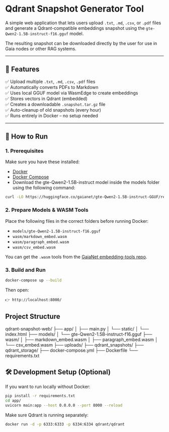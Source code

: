 # Qdrant Snapshot Generator Tool

A simple web application that lets users upload `.txt`, `.md`, `.csv`, or `.pdf` files and generate a Qdrant-compatible embeddings snapshot using the `gte-Qwen2-1.5B-instruct-f16.gguf` model.

The resulting snapshot can be downloaded directly by the user for use in Gaia nodes or other RAG systems.

---

## 🔧 Features

✅ Upload multiple `.txt`, `.md`, `.csv`, `.pdf` files  
✅ Automatically converts PDFs to Markdown  
✅ Uses local GGUF model via WasmEdge to create embeddings  
✅ Stores vectors in Qdrant (embedded)  
✅ Creates a downloadable `.snapshot.tar.gz` file  
✅ Auto-cleanup of old snapshots (every hour)  
✅ Runs entirely in Docker – no setup needed  

---

## 🚀 How to Run

### 1. Prerequisites

Make sure you have these installed:

- [Docker](https://docs.docker.com/get-docker/) 
- [Docker Compose](https://docs.docker.com/compose/install/) 
- Download the gte-Qwen2-1.5B-instruct model inside the models folder using the following command:

```bash
curl -LO https://huggingface.co/gaianet/gte-Qwen2-1.5B-instruct-GGUF/resolve/main/gte-Qwen2-1.5B-instruct-f16.gguf
```

### 2. Prepare Models & WASM Tools

Place the following files in the correct folders before running Docker:

- `models/gte-Qwen2-1.5B-instruct-f16.gguf`  
- `wasm/markdown_embed.wasm`  
- `wasm/paragraph_embed.wasm`  
- `wasm/csv_embed.wasm`

You can get the `.wasm` tools from the [GaiaNet embedding-tools repo](https://github.com/GaiaNet-AI/embedding-tools). 

### 3. Build and Run

```bash
docker-compose up --build
```
Then open: 

```
👉 http://localhost:8000/  
```

## Project Structure

qdrant-snapshot-web/
├── app/
│   ├── main.py
│   └── static/
│       └── index.html
├── models/
│   └── gte-Qwen2-1.5B-instruct-f16.gguf
├── wasm/
│   ├── markdown_embed.wasm
│   ├── paragraph_embed.wasm
│   └── csv_embed.wasm
├── uploads/
├── qdrant_snapshots/
├── qdrant_storage/
├── docker-compose.yml
├── Dockerfile
└── requirements.txt

## 🛠️ Development Setup (Optional) 

If you want to run locally without Docker: 

```bash
pip install -r requirements.txt
cd app/
uvicorn main:app --host 0.0.0.0 --port 8000 --reload
```

Make sure Qdrant is running separately: 

```bash
docker run -d -p 6333:6333 -p 6334:6334 qdrant/qdrant
```